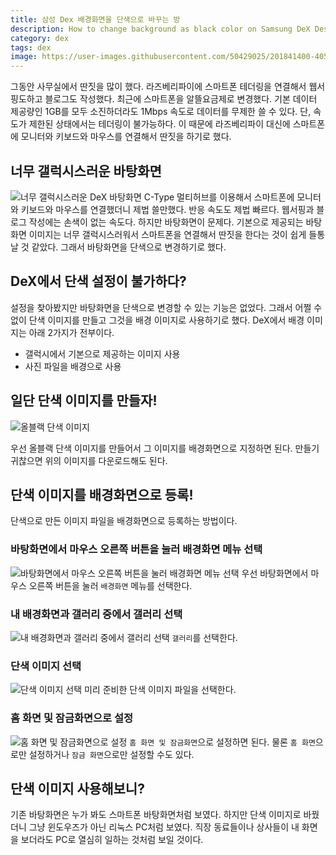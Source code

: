 ```yaml
---
title: 삼성 Dex 배경화면을 단색으로 바꾸는 방
description: How to change background as black color on Samsung DeX Desktop
category: dex
tags: dex
image: https://user-images.githubusercontent.com/50429025/201841400-4059a7e3-7d41-4c66-b36a-89f0c8267501.jpg
---
```


그동안 사무실에서 딴짓을 많이 했다. 
라즈베리파이에 스마트폰 테더링을 연결해서 웹서핑도하고 블로그도 작성했다. 
최근에 스마트폰을 알뜰요금제로 변경했다. 
기본 데이터 제공량인 1GB를 모두 소진하더라도 1Mbps 속도로 데이터를 무제한 쓸 수 있다. 
단, 속도가 제한된 상태에서는 테더링이 불가능하다. 
이 때문에 라즈베리파이 대신에 스마트폰에 모니터와 키보드와 마우스를 연결해서 딴짓을 하기로 했다. 


너무 갤럭시스러운 바탕화면
---
![너무 갤럭시스러운 DeX 바탕화면](https://user-images.githubusercontent.com/50429025/201841400-4059a7e3-7d41-4c66-b36a-89f0c8267501.jpg '너무 갤럭시스러운 DeX 바탕화면')
C-Type 멀티허브를 이용해서 스마트폰에 모니터와 키보드와 마우스를 연결했더니 제법 쓸만했다. 
반응 속도도 제법 빠르다. 웹서핑과 블로그 작성에는 손색이 없는 속도다. 
하지만 바탕화면이 문제다. 
기본으로 제공되는 바탕화면 이미지는 너무 갤럭시스러워서 스마트폰을 연결해서 딴짓을 한다는 것이 쉽게 들통날 것 같았다. 
그래서 바탕화면을 단색으로 변경하기로 했다. 


DeX에서 단색 설정이 불가하다?
---
설정을 찾아봤지만 바탕화면을 단색으로 변경할 수 있는 기능은 없었다. 
그래서 어쩔 수 없이 단색 이미지를 만들고 그것을 배경 이미지로 사용하기로 했다. 
DeX에서 배경 이미지는 아래 2가지가 전부이다. 
- 갤럭시에서 기본으로 제공하는 이미지 사용
- 사진 파일을 배경으로 사용


일단 단색 이미지를 만들자!
---
![올블랙 단색 이미지](https://user-images.githubusercontent.com/50429025/202367574-f6603f83-9ff6-4e18-aeb3-3b1e439e687e.png '올블랙 단색 이미지')


우선 올블랙 단색 이미지를 만들어서 그 이미지를 배경화면으로 지정하면 된다. 
만들기 귀찮으면 위의 이미지를 다운로드해도 된다. 


단색 이미지를 배경화면으로 등록!
---
단색으로 만든 이미지 파일을 배경화면으로 등록하는 방법이다. 


### 바탕화면에서 마우스 오른쪽 버튼을 눌러 배경화면 메뉴 선택
![바탕화면에서 마우스 오른쪽 버튼을 눌러 배경화면 메뉴 선택](https://user-images.githubusercontent.com/50429025/202367898-570b83c4-1edf-4f17-8cd7-65d2eade6c07.jpg '바탕화면에서 마우스 오른쪽 버튼을 눌러 배경화면 메뉴 선택')
우선 바탕화면에서 마우스 오른쪽 버튼을 눌러 `배경화면` 메뉴를 선택한다. 


### 내 배경화면과 갤러리 중에서 갤러리 선택
![내 배경화면과 갤러리 중에서 갤러리 선택](https://user-images.githubusercontent.com/50429025/202367983-a0317a8d-2634-4963-b8c7-57416d89a0e8.jpg '내 배경화면과 갤러리 중에서 갤러리 선택')
`갤러리`를 선택한다. 


### 단색 이미지 선택
![단색 이미지 선택](https://user-images.githubusercontent.com/50429025/202368003-775c0e54-aba4-458f-982b-791f32cdd8d4.jpg '단색 이미지 선택')
미리 준비한 단색 이미지 파일을 선택한다. 


### 홈 화면 및 잠금화면으로 설정
![홈 화면 및 잠금화면으로 설정](https://user-images.githubusercontent.com/50429025/202367819-fb424452-53ed-4de5-832b-b48ea0747d7e.jpg '홈 화면 및 잠금화면으로 설정')
`홈 화면 및 잠금화면`으로 설정하면 된다. 
물론 `홈 화면`으로만 설정하거나 `잠금 화면`으로만 설정할 수도 있다. 


단색 이미지 사용해보니?
---
기존 바탕화면은 누가 봐도 스마트폰 바탕화면처럼 보였다. 
하지만 단색 이미지로 바꿨더니 그냥 윈도우즈가 아닌 리눅스 PC처럼 보였다. 
직장 동료들이나 상사들이 내 화면을 보더라도 PC로 열심히 일하는 것처럼 보일 것이다. 

